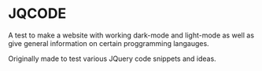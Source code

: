 # JQCODE

A test to make a website with working dark-mode and light-mode as well as give general information on certain proggramming langauges.

Originally made to test various JQuery code snippets and ideas.
